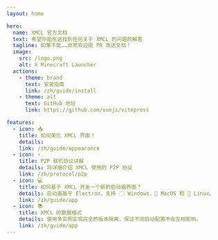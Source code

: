```yaml
---
layout: home

hero:
  name: XMCL 官方文档
  text: 希望你能在这找到任何关于 XMCL 的问题的解答
  tagline: 如果不能……非常欢迎提 PR 改进文档！
  image:
    src: /logo.png
    alt: X Minecraft Launcher
  actions:
    - theme: brand
      text: 安装指南
      link: /zh/guide/install
    - theme: alt
      text: GitHub 地址
      link: https://github.com/vuejs/vitepress

features:
  - icon: 📥
    title: 如何美化 XMCL 界面？
    details: 
    link: /zh/guide/appearance
  - icon: ⚡️
    title: P2P 联机协议详解
    details: 将详细介绍 XMCL 使用的 P2P 协议
    link: /zh/protocol/p2p
  - icon: 💻
    title: 如何基于 XMCL 开发一个新的启动器界面？
    details: 启动器基于 Electron，支持 🗔 Windows，🍎 MacOS 和 🐧 Linux。
    link: /zh/guide/app
  - icon: 📚
    title: XMCL 的数据格式
    details: 使用多实例实现完全的版本隔离，保证不同启动配置不会互相影响。
    link: /zh/guide/app
---
```



